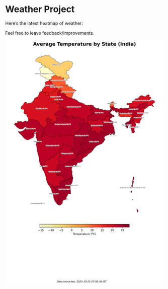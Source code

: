 # Weather Project

Here’s the latest heatmap of weather:

Feel free to leave feedback/improvements.

![India Heatmap](docs/assets/india_heatmap.png?v=FC283E)
